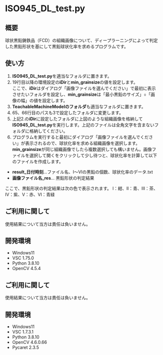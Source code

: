 # ISO945_DL_test.py

## 概要

球状黒鉛鋳鉄品（FCD）の組織画像について、ディープラーニングによって判定した黒鉛形状を基にして黒鉛球状化率を求めるプログラムです。

## 使い方

1. **ISO945_DL_test.py**を適当なフォルダに置きます。
2. 19行目以降の環境設定の**iDir**と**min_grainsize**の値を設定します。<br>
ここで、**iDir**はダイアログ「画像ファイルを選んでください」で最初に表示させたいフォルダを設定し、**min_grainsize**は「最小黒鉛のサイズ」÷「画像の幅」の値を設定します。
3. **TeachableMachineModelのフォルダ**も適当なフォルダに置きます。
4. 65、66行目のパスも3で設定したフォルダに変更します。
5. 上記2.の**iDir**に設定したフォルダに上図のような組織画像を格納して**ISO945_DL_test.py**を実行します。上記のファイルは全角文字を含まないフォルダに格納してください。
6. プログラムを実行すると最初にダイアログ「画像ファイルを選んでください」が表示されるので、球状化率を求める組織画像を選択します。**min_grainsize**が同じ組織画像でしたら複数選択しても構いません。画像ファイルを選択して開くをクリックして少し待つと、球状化率を計算して以下のファイルを作成します。

- **result_日付時刻**...ファイル名、Ⅰ～Ⅵの黒鉛の個数、球状化率のデータ.txt
- **画像ファイル名_res**... 黒鉛形状の判定結果

ここで、黒鉛形状の判定結果は次の色で表示されます。
Ⅰ：紺、Ⅱ：青、Ⅲ：茶、Ⅳ：紫、Ⅴ：赤、Ⅵ：青緑

## ご利用に関して

使用結果について当方は責任は負いません。

## 開発環境
- Windows11
- VSC 1.75.0
- Python 3.8.10
- OpenCV 4.5.4

## ご利用に関して

使用結果について当方は責任は負いません。

## 開発環境
- Windows11
- VSC 1.7.3.1
- Python 3.8.10
- OpenCV 4.6.0.66
- Pycaret 2.3.5
